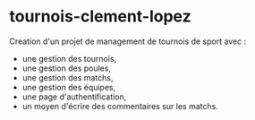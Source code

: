 # tournois-clement-lopez

Creation d'un projet de management de tournois de sport avec :

- une gestion des tournois, 
- une gestion des poules, 
- une gestion des matchs, 
- une gestion des équipes, 
- une page d'authentification,
- un moyen d'écrire des commentaires sur les matchs.
